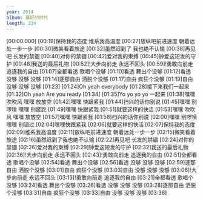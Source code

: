 ```yaml
---
year: 2014
album: 最好的时代
length: 234
---
```

[00:00.000]
[00:19]保持我的态度 维系我高温度
[00:27]放纵吧前进速度 朝着远处一步一步
[00:30]微笑看着旅途
[00:32]虽然迟到了 我也绝不认输
[00:38]再见吧 长发的禁锢
[00:40]对你的禁锢
[00:42]爱对我的束缚
[00:45]钟爱这短发的守护
[00:48]我送的最后礼物
[00:52]!大步向前走 永远不回头
[00:59]!勇敢向前走 追逐我的自由
[01:07]全都看透 歌唱个没够
[01:10]看透 舞出个没够
[01:12]看透 没够 没够 没够
[01:14]逐那自由 洒脱个没够
[01:17]自由 疯狂个没够
[01:19]自由 没够 没够 没够
[01:23]
[01:24]Oh yeah everybody
[01:28]接下来我们一起来
[01:32]Oh yeah Are you ready
[01:34]
[01:35]Yo yo yo yo 一起来
[01:38]嘿嘿 吹吹风 嘿嘿 放放空
[01:42]嘿嘿 快跟紧我
[01:44]扫兴的话你别说
[01:45]嘿嘿 别啰嗦 嘿嘿 别蹉跎
[01:49]嘿嘿 快跟紧我
[01:51]就要这样的快活
[01:53]嘿嘿 吹吹风 嘿嘿 放放空
[01:57]嘿嘿 快跟紧我
[01:58]扫兴的话你别说
[02:00]嘿嘿 别啰嗦 嘿嘿 别错过
[02:04]嘿嘿快跟紧我
[02:06]就要这样的快活
[02:07]保持我的态度
[02:09]维系我高温度
[02:11]放纵吧前进速度 朝着远处一步一步
[02:15]微笑看着旅途
[02:16]虽然迟到了我也绝不认输
[02:22]再见吧 长发的禁锢
[02:24]对你的禁锢
[02:26]爱对我的束缚
[02:29]钟爱这短发的守护
[02:32]我送的最后礼物
[02:36]!大步向前走 永远不回头
[02:43]!勇敢向前走 追逐我的自由
[02:51]全都看透 歌唱个没够
[02:54]看透 舞出个没够
[02:56]看透 没够 没够 没够
[02:59]逐那自由 洒脱个没够
[03:01]自由 疯狂个没够
[03:03]自由 没够 没够 没够
[03:06]!大步向前走 永远不回头
[03:13]!勇敢向前走 追逐我的自由
[03:21]全都看透 歌唱个没够
[03:24]看透 舞出个没够
[03:26]看透 没够 没够 没够
[03:28]逐那自由 洒脱个没够
[03:31]自由 疯狂个没够
[03:33]自由 没够 没够 没够
[03:36]